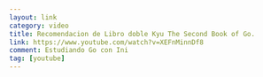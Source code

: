 ```yaml
---
layout: link
category: video
title: Recomendacion de Libro doble Kyu The Second Book of Go.
link: https://www.youtube.com/watch?v=XEFnMinnDf8
comment: Estudiando Go con Ini
tag: [youtube]
---
```

